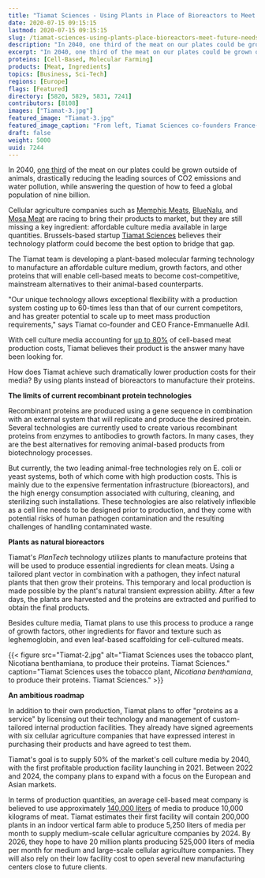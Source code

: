 ```yaml
---
title: "Tiamat Sciences - Using Plants in Place of Bioreactors to Meet the Future Needs of Cellular Agriculture"
date: 2020-07-15 09:15:15
lastmod: 2020-07-15 09:15:15
slug: /tiamat-sciences-using-plants-place-bioreactors-meet-future-needs-cellular-agriculture
description: "In 2040, one third of the meat on our plates could be grown outside of animals, drastically reducing the leading sources of CO2 emissions and water pollution, while answering the question of how to feed a global population of nine billion. Cellular agriculture companies such as Memphis Meats, BlueNalu, and Mosa Meat are racing to bring their products to market, but they are still missing a key ingredient: affordable culture media available in large quantities. Brussels-based startup Tiamat Sciences believes their technology platform could become the best option to bridge that gap."
excerpt: "In 2040, one third of the meat on our plates could be grown outside of animals, drastically reducing the leading sources of CO2 emissions and water pollution, while answering the question of how to feed a global population of nine billion. Cellular agriculture companies such as Memphis Meats, BlueNalu, and Mosa Meat are racing to bring their products to market, but they are still missing a key ingredient: affordable culture media available in large quantities. Brussels-based startup Tiamat Sciences believes their technology platform could become the best option to bridge that gap."
proteins: [Cell-Based, Molecular Farming]
products: [Meat, Ingredients]
topics: [Business, Sci-Tech]
regions: [Europe]
flags: [Featured]
directory: [5820, 5829, 5831, 7241]
contributors: [8108]
images: ["Tiamat-3.jpg"]
featured_image: "Tiamat-3.jpg"
featured_image_caption: "From left, Tiamat Sciences co-founders France-Emmanuelle Adil and Clément Carlier. Tiamat Sciences."
draft: false
weight: 5000
uuid: 7244
---
```

In 2040, [one
third](https://www.kearney.com/documents/20152/2795757/How+Will+Cultured+Meat+and+Meat+Alternatives+Disrupt+the+Agricultural+and+Food+Industry.pdf/06ec385b-63a1-71d2-c081-51c07ab88ad1)
of the meat on our plates could be grown outside of animals, drastically
reducing the leading sources of CO2 emissions and water pollution, while
answering the question of how to feed a global population of
nine billion.

Cellular agriculture companies such as [Memphis
Meats](/directory/memphis-meats), [BlueNalu](/directory/bluenalu), and
[Mosa Meat](/directory/mosa-meat) are racing to bring their products to
market, but they are still missing a key ingredient: affordable culture
media available in large quantities. Brussels-based startup [Tiamat
Sciences](/directory/tiamat-sciences) believes their technology platform
could become the best option to bridge that gap.

The Tiamat team is developing a plant-based molecular farming technology
to manufacture an affordable culture medium, growth factors, and other
proteins that will enable cell-based meats to become cost-competitive,
mainstream alternatives to their animal-based counterparts.

"Our unique technology allows exceptional flexibility with a production
system costing up to 60-times less than that of our current competitors,
and has greater potential to scale up to meet mass production
requirements," says Tiamat co-founder and CEO France-Emmanuelle Adil.

With cell culture media accounting for [up to
80%](https://www.gfi.org/files/sci-tech/clean-meat-production-volume-and-medium-cost.pdf)
of cell-based meat production costs, Tiamat believes their product is
the answer many have been looking for.

How does Tiamat achieve such dramatically lower production costs for
their media? By using plants instead of bioreactors to manufacture
their proteins.

**The limits of current recombinant protein technologies**

Recombinant proteins are produced using a gene sequence in combination
with an external system that will replicate and produce the desired
protein. Several technologies are currently used to create various
recombinant proteins from enzymes to antibodies to growth factors. In
many cases, they are the best alternatives for removing animal-based
products from biotechnology processes.

But currently, the two leading animal-free technologies rely on E. coli
or yeast systems, both of which come with high production costs. This is
mainly due to the expensive fermentation infrastructure (bioreactors),
and the high energy consumption associated with culturing, cleaning, and
sterilizing such installations. These technologies are also relatively
inflexible as a cell line needs to be designed prior to production, and
they come with potential risks of human pathogen contamination and the
resulting challenges of handling contaminated waste.

**Plants as natural bioreactors**

Tiamat's *PlanTech* technology utilizes plants to manufacture proteins
that will be used to produce essential ingredients for clean meats.
Using a tailored plant vector in combination with a pathogen, they
infect natural plants that then grow their proteins. This temporary and
local production is made possible by the plant's natural transient
expression ability. After a few days, the plants are harvested and the
proteins are extracted and purified to obtain the final products.

Besides culture media, Tiamat plans to use this process to produce a
range of growth factors, other ingredients for flavor and texture such
as leghemoglobin, and even leaf-based scaffolding for
cell-cultured meats.

{{< figure src="Tiamat-2.jpg" alt="Tiamat Sciences uses the tobacco plant, Nicotiana benthamiana, to produce their proteins. Tiamat Sciences." caption="Tiamat Sciences uses the tobacco plant, *Nicotiana benthamiana*, to produce their proteins. Tiamat Sciences." >}}

**An ambitious roadmap**

In addition to their own production, Tiamat plans to offer "proteins as
a service" by licensing out their technology and management of
custom-tailored internal production facilities. They already have signed
agreements with six cellular agriculture companies that have expressed
interest in purchasing their products and have agreed to test them.

Tiamat's goal is to supply 50% of the market's cell culture media by
2040, with the first profitable production facility launching in 2021.
Between 2022 and 2024, the company plans to expand with a focus on the
European and Asian markets.

In terms of production quantities, an average cell-based meat company is
believed to use approximately [140,000
liters](https://www.gfi.org/files/sci-tech/clean-meat-production-volume-and-medium-cost.pdf)
of media to produce 10,000 kilograms of meat. Tiamat estimates their
first facility will contain 200,000 plants in an indoor vertical farm
able to produce 5,250 liters of media per month to supply medium-scale
cellular agriculture companies by 2024. By 2026, they hope to have 20
million plants producing 525,000 liters of media per month for medium
and large-scale cellular agriculture companies. They will also rely on
their low facility cost to open several new manufacturing centers close
to future clients.
